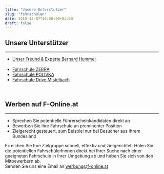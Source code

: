 ```yaml
---
title: "Unsere Unterstützer"
slug: "fahrschulen"
date: 2019-12-07T19:50:00+01:00
draft: false
---
```


<div class="page-information">
  <div class="article">
    <h2>Unsere Unterstützer</h2>
    <hr>
    <ul>
      <li><a href="https://www.bernhardhummel.a">Unser Freund & Experte Bernard Hummel</a></li><br>
      <li><a href="https://www.zebra.at">Fahrschule ZEBRA</a></li>
      <li><a href="https://www.polivka.at">Fahrschule POLIVKA</a></li>
      <li><a href="https://www.drivemistelbach.at">Fahrschule Drive Mistelbach</a></li>
    </ul>
  </div>
  <br>
  <div class="article">
    <h2>Werben auf F-Online.at</h2>
    <hr>
    <ul>
      <li>Sprechen Sie potentielle Führerscheinkandidaten direkt an</li>
      <li>Bewerben Sie Ihre Fahrschule an prominenter Position</li>
      <li>Zielgerecht gesteuert, zum Beispiel nur bei Besucher aus Ihrem Bundesland</li>
    </ul>
    <p class="unstyled">
      Erreichen Sie Ihre Zielgruppe schnell, effektiv und zielgerichtet. Holen Sie die potentiellen FahrschülerInnnen direkt bei Ihrer Suche nach einer geeigneten Fahrschule in Ihrer Umgebung ab und heben Sie sich von den Mitbewerbern ab.<br>
      Senden Sie uns eine Email an <a href="mailto:werbung@f-online.at">werbung@f-online.at</a>
    </p>
  </div>
</div>

